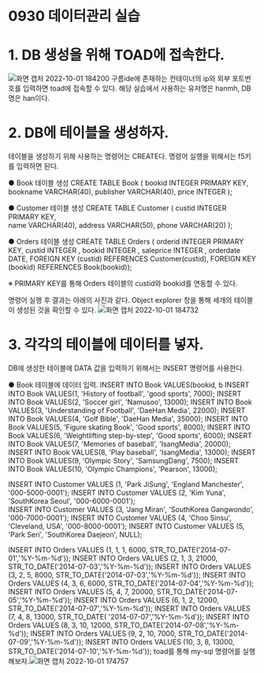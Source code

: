 # 0930 데이터관리 실습

 # 1. DB 생성을 위해 TOAD에 접속한다.

![화면 캡처 2022-10-01 184200](https://user-images.githubusercontent.com/114793024/193403435-991d70a3-bd5b-4e08-9e5e-14c5de3c2d7a.png)
구름ide에 존재하는 컨테이너의 ip와 외부 포트번호를 입력하면 toad에 접속할 수 있다.  해당 실습에서 사용하는 유저명은 hanmh, DB명은 han이다. 


# 2. DB에 테이블을 생성하자.
 
테이블을 생성하기 위해 사용하는 명령어는 CREATE다. 
명령어 실행을 위해서는 f5키를 입력하면 된다.

● Book 테이블 생성
CREATE TABLE Book (
  bookid      INTEGER PRIMARY KEY,
  bookname    VARCHAR(40),
  publisher   VARCHAR(40),
  price       INTEGER );
  
● Customer 테이블 생성
CREATE TABLE  Customer (
  custid      INTEGER PRIMARY KEY,  
  name        VARCHAR(40),
  address     VARCHAR(50), 
  phone       VARCHAR(20) ); 
  
● Orders 테이블 생성
CREATE TABLE Orders (
  orderid INTEGER PRIMARY KEY, 
  custid  INTEGER , 
  bookid  INTEGER , 
  saleprice INTEGER ,
  orderdate DATE,
  FOREIGN KEY (custid) REFERENCES Customer(custid),
  FOREIGN KEY (bookid) REFERENCES Book(bookid)); 

 ※ PRIMARY KEY를 통해 Orders 테이블의 custid와 bookid를 연동할 수 있다. 

명령어 실행 후 결과는 아래의 사진과 같다.
Object explorer 창을 통해 세개의 테이블이 생성된 것을 확인할 수 있다.
![화면 캡처 2022-10-01 184732](https://user-images.githubusercontent.com/114793024/193403543-de30ba11-6639-4839-a782-b47cfcc5ef21.png)

# 3. 각각의 테이블에 데이터를 넣자.

DB에 생성한 테이블에 DATA 값을 입력하기 위해서는 INSERT 명령어를 사용한다. 

● Book 테이블에 데이터 입력. 
INSERT INTO Book VALUES(bookid, b
INSERT INTO Book VALUES(1, 'History of football', 'good sports', 7000);
INSERT INTO Book VALUES(2, 'Soccer girl', 'Namusoo', 13000);
INSERT INTO Book VALUES(3, 'Understanding of Football', 'DaeHan Media', 22000);
INSERT INTO Book VALUES(4, 'Golf Bible', 'DaeHan Media', 35000);
INSERT INTO Book VALUES(5, 'Figure skating Book', 'Good sports', 8000);
INSERT INTO Book VALUES(6, 'Weightlifting step-by-step', 'Good sports', 6000);
INSERT INTO Book VALUES(7, 'Memories of baseball', 'IsangMedia', 20000);
INSERT INTO Book VALUES(8, 'Play baseball', 'IsangMedia', 13000);
INSERT INTO Book VALUES(9, 'Olympic Story', 'SamsungDang', 7500);
INSERT INTO Book VALUES(10, 'Olympic Champions', 'Pearson', 13000);

INSERT INTO Customer VALUES (1, 'Park JiSung', 'England Manchester', '000-5000-0001');
INSERT INTO Customer VALUES (2, 'Kim Yuna', 'SouthKorea Seoul', '000-6000-0001');  
INSERT INTO Customer VALUES (3, 'Jang Miran', 'SouthKorea Gangwondo', '000-7000-0001');
INSERT INTO Customer VALUES (4, 'Choo Sinsu', 'Cleveland, USA', '000-8000-0001');
INSERT INTO Customer VALUES (5, 'Park Seri', 'SouthKorea Daejeon',  NULL);

INSERT INTO Orders VALUES (1, 1, 1, 6000, STR_TO_DATE('2014-07-01','%Y-%m-%d')); 
INSERT INTO Orders VALUES (2, 1, 3, 21000, STR_TO_DATE('2014-07-03','%Y-%m-%d'));
INSERT INTO Orders VALUES (3, 2, 5, 8000, STR_TO_DATE('2014-07-03','%Y-%m-%d')); 
INSERT INTO Orders VALUES (4, 3, 6, 6000, STR_TO_DATE('2014-07-04','%Y-%m-%d')); 
INSERT INTO Orders VALUES (5, 4, 7, 20000, STR_TO_DATE('2014-07-05','%Y-%m-%d'));
INSERT INTO Orders VALUES (6, 1, 2, 12000, STR_TO_DATE('2014-07-07','%Y-%m-%d'));
INSERT INTO Orders VALUES (7, 4, 8, 13000, STR_TO_DATE( '2014-07-07','%Y-%m-%d'));
INSERT INTO Orders VALUES (8, 3, 10, 12000, STR_TO_DATE('2014-07-08','%Y-%m-%d')); 
INSERT INTO Orders VALUES (9, 2, 10, 7000, STR_TO_DATE('2014-07-09','%Y-%m-%d')); 
INSERT INTO Orders VALUES (10, 3, 8, 13000, STR_TO_DATE('2014-07-10','%Y-%m-%d'));
toad를 통해 my-sql 명령어를 실행해보자.![화면 캡처 2022-10-01 174757](https://user-images.githubusercontent.com/114793024/193402307-7fb31b27-34d1-4838-9f98-4acd81dc1ed6.png)

<!--stackedit_data:
eyJoaXN0b3J5IjpbMTUzNDAzMDEzLC0xNTUxODQyNzUyLDE1MT
MzNTc1NTYsLTY0NjE4MDI0MSwtMTkzNDMzMzk3MywtMjAwMjM4
MjIxNSwxODAyOTg3Mjc1XX0=
-->